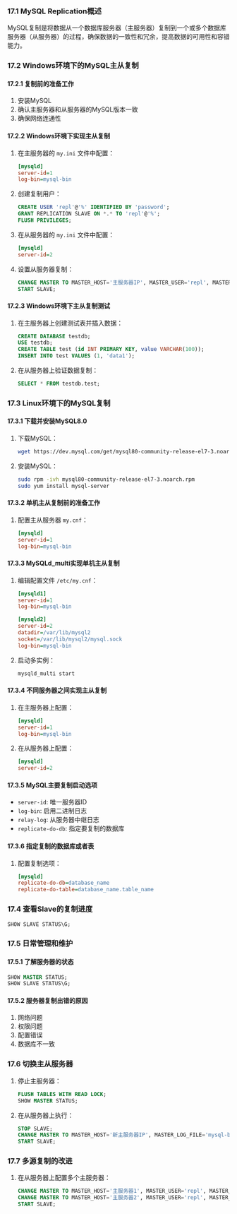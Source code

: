 ### 17.1 MySQL Replication概述

MySQL复制是将数据从一个数据库服务器（主服务器）复制到一个或多个数据库服务器（从服务器）的过程，确保数据的一致性和冗余，提高数据的可用性和容错能力。

### 17.2 Windows环境下的MySQL主从复制

#### 17.2.1 复制前的准备工作
1. 安装MySQL
2. 确认主服务器和从服务器的MySQL版本一致
3. 确保网络连通性

#### 17.2.2 Windows环境下实现主从复制
1. 在主服务器的 `my.ini` 文件中配置：
    ```ini
    [mysqld]
    server-id=1
    log-bin=mysql-bin
    ```
2. 创建复制用户：
    ```sql
    CREATE USER 'repl'@'%' IDENTIFIED BY 'password';
    GRANT REPLICATION SLAVE ON *.* TO 'repl'@'%';
    FLUSH PRIVILEGES;
    ```
3. 在从服务器的 `my.ini` 文件中配置：
    ```ini
    [mysqld]
    server-id=2
    ```
4. 设置从服务器复制：
    ```sql
    CHANGE MASTER TO MASTER_HOST='主服务器IP', MASTER_USER='repl', MASTER_PASSWORD='password', MASTER_LOG_FILE='mysql-bin.000001', MASTER_LOG_POS=0;
    START SLAVE;
    ```

#### 17.2.3 Windows环境下主从复制测试
1. 在主服务器上创建测试表并插入数据：
    ```sql
    CREATE DATABASE testdb;
    USE testdb;
    CREATE TABLE test (id INT PRIMARY KEY, value VARCHAR(100));
    INSERT INTO test VALUES (1, 'data1');
    ```
2. 在从服务器上验证数据复制：
    ```sql
    SELECT * FROM testdb.test;
    ```

### 17.3 Linux环境下的MySQL复制

#### 17.3.1 下载并安装MySQL8.0
1. 下载MySQL：
    ```sh
    wget https://dev.mysql.com/get/mysql80-community-release-el7-3.noarch.rpm
    ```
2. 安装MySQL：
    ```sh
    sudo rpm -ivh mysql80-community-release-el7-3.noarch.rpm
    sudo yum install mysql-server
    ```

#### 17.3.2 单机主从复制前的准备工作
1. 配置主从服务器 `my.cnf`：
    ```ini
    [mysqld]
    server-id=1
    log-bin=mysql-bin
    ```

#### 17.3.3 MySQLd_multi实现单机主从复制
1. 编辑配置文件 `/etc/my.cnf`：
    ```ini
    [mysqld1]
    server-id=1
    log-bin=mysql-bin

    [mysqld2]
    server-id=2
    datadir=/var/lib/mysql2
    socket=/var/lib/mysql2/mysql.sock
    log-bin=mysql-bin
    ```
2. 启动多实例：
    ```sh
    mysqld_multi start
    ```

#### 17.3.4 不同服务器之间实现主从复制
1. 在主服务器上配置：
    ```ini
    [mysqld]
    server-id=1
    log-bin=mysql-bin
    ```
2. 在从服务器上配置：
    ```ini
    [mysqld]
    server-id=2
    ```

#### 17.3.5 MySQL主要复制启动选项
- `server-id`: 唯一服务器ID
- `log-bin`: 启用二进制日志
- `relay-log`: 从服务器中继日志
- `replicate-do-db`: 指定要复制的数据库

#### 17.3.6 指定复制的数据库或者表
1. 配置复制选项：
    ```ini
    [mysqld]
    replicate-do-db=database_name
    replicate-do-table=database_name.table_name
    ```

### 17.4 查看Slave的复制进度
```sql
SHOW SLAVE STATUS\G;
```

### 17.5 日常管理和维护

#### 17.5.1 了解服务器的状态
```sql
SHOW MASTER STATUS;
SHOW SLAVE STATUS\G;
```

#### 17.5.2 服务器复制出错的原因
1. 网络问题
2. 权限问题
3. 配置错误
4. 数据库不一致

### 17.6 切换主从服务器
1. 停止主服务器：
    ```sql
    FLUSH TABLES WITH READ LOCK;
    SHOW MASTER STATUS;
    ```
2. 在从服务器上执行：
    ```sql
    STOP SLAVE;
    CHANGE MASTER TO MASTER_HOST='新主服务器IP', MASTER_LOG_FILE='mysql-bin.000001', MASTER_LOG_POS=位置;
    START SLAVE;
    ```

### 17.7 多源复制的改进
1. 在从服务器上配置多个主服务器：
    ```sql
    CHANGE MASTER TO MASTER_HOST='主服务器1', MASTER_USER='repl', MASTER_PASSWORD='password', MASTER_LOG_FILE='mysql-bin.000001', MASTER_LOG_POS=0 FOR CHANNEL 'source1';
    CHANGE MASTER TO MASTER_HOST='主服务器2', MASTER_USER='repl', MASTER_PASSWORD='password', MASTER_LOG_FILE='mysql-bin.000001', MASTER_LOG_POS=0 FOR CHANNEL 'source2';
    START SLAVE;
    ```